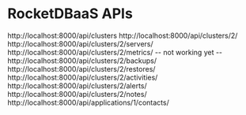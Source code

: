 <h1>RocketDBaaS APIs</h1>

http://localhost:8000/api/clusters
http://localhost:8000/api/clusters/2/
http://localhost:8000/api/clusters/2/servers/
http://localhost:8000/api/clusters/2/metrics/   -- not working yet --
http://localhost:8000/api/clusters/2/backups/
http://localhost:8000/api/clusters/2/restores/
http://localhost:8000/api/clusters/2/activities/
http://localhost:8000/api/clusters/2/alerts/
http://localhost:8000/api/clusters/2/notes/
http://localhost:8000/api/applications/1/contacts/

